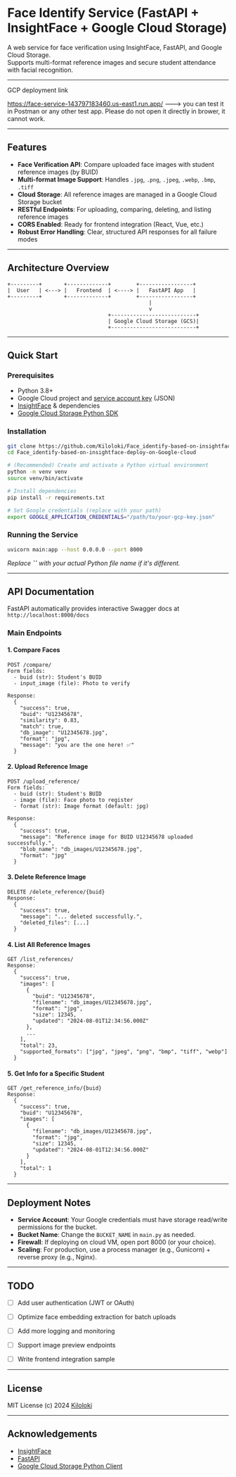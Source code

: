 # Face Identify Service (FastAPI + InsightFace + Google Cloud Storage)

&#x20; &#x20;

A web service for face verification using InsightFace, FastAPI, and Google Cloud Storage.\
Supports multi-format reference images and secure student attendance with facial recognition.

---
GCP deployment link

https://face-service-143797183460.us-east1.run.app/ ---> you can test it in Postman or any other test app. 
Please do not open it directly in brower, it cannot work.

---

## Features

- **Face Verification API**: Compare uploaded face images with student reference images (by BUID)
- **Multi-format Image Support**: Handles `.jpg`, `.png`, `.jpeg`, `.webp`, `.bmp`, `.tiff`
- **Cloud Storage**: All reference images are managed in a Google Cloud Storage bucket
- **RESTful Endpoints**: For uploading, comparing, deleting, and listing reference images
- **CORS Enabled**: Ready for frontend integration (React, Vue, etc.)
- **Robust Error Handling**: Clear, structured API responses for all failure modes

---

## Architecture Overview

```
+---------+       +-------------+        +-----------------+
|  User   | <---> |   Frontend  | <----> |   FastAPI App   |
+---------+       +-------------+        +-----------------+
                                             |
                                             v
                                +---------------------------+
                                | Google Cloud Storage (GCS)|
                                +---------------------------+
```

---

## Quick Start

### Prerequisites

- Python 3.8+
- Google Cloud project and [service account key](https://cloud.google.com/iam/docs/creating-managing-service-account-keys) (JSON)
- [InsightFace](https://github.com/deepinsight/insightface) & dependencies
- [Google Cloud Storage Python SDK](https://googleapis.dev/python/storage/latest/index.html)

### Installation

```bash
git clone https://github.com/Kiloloki/Face_identify-based-on-insightface-deploy-on-Google-cloud.git
cd Face_identify-based-on-insightface-deploy-on-Google-cloud

# (Recommended) Create and activate a Python virtual environment
python -m venv venv
source venv/bin/activate

# Install dependencies
pip install -r requirements.txt

# Set Google credentials (replace with your path)
export GOOGLE_APPLICATION_CREDENTIALS="/path/to/your-gcp-key.json"
```

### Running the Service

```bash
uvicorn main:app --host 0.0.0.0 --port 8000
```

*Replace **``** with your actual Python file name if it's different.*

---

## API Documentation

FastAPI automatically provides interactive Swagger docs at\
`http://localhost:8000/docs`

### Main Endpoints

#### 1. Compare Faces

```http
POST /compare/
Form fields:
  - buid (str): Student's BUID
  - input_image (file): Photo to verify

Response:
  {
    "success": true,
    "buid": "U12345678",
    "similarity": 0.83,
    "match": true,
    "db_image": "U12345678.jpg",
    "format": "jpg",
    "message": "you are the one here! ✅"
  }
```

#### 2. Upload Reference Image

```http
POST /upload_reference/
Form fields:
  - buid (str): Student's BUID
  - image (file): Face photo to register
  - format (str): Image format (default: jpg)

Response:
  {
    "success": true,
    "message": "Reference image for BUID U12345678 uploaded successfully.",
    "blob_name": "db_images/U12345678.jpg",
    "format": "jpg"
  }
```

#### 3. Delete Reference Image

```http
DELETE /delete_reference/{buid}
Response:
  {
    "success": true,
    "message": "... deleted successfully.",
    "deleted_files": [...]
  }
```

#### 4. List All Reference Images

```http
GET /list_references/
Response:
  {
    "success": true,
    "images": [
      {
        "buid": "U12345678",
        "filename": "db_images/U12345678.jpg",
        "format": "jpg",
        "size": 12345,
        "updated": "2024-08-01T12:34:56.000Z"
      },
      ...
    ],
    "total": 23,
    "supported_formats": ["jpg", "jpeg", "png", "bmp", "tiff", "webp"]
  }
```

#### 5. Get Info for a Specific Student

```http
GET /get_reference_info/{buid}
Response:
  {
    "success": true,
    "buid": "U12345678",
    "images": [
      {
        "filename": "db_images/U12345678.jpg",
        "format": "jpg",
        "size": 12345,
        "updated": "2024-08-01T12:34:56.000Z"
      }
    ],
    "total": 1
  }
```

---

## Deployment Notes

- **Service Account**: Your Google credentials must have storage read/write permissions for the bucket.
- **Bucket Name**: Change the `BUCKET_NAME` in `main.py` as needed.
- **Firewall**: If deploying on cloud VM, open port 8000 (or your choice).
- **Scaling**: For production, use a process manager (e.g., Gunicorn) + reverse proxy (e.g., Nginx).

---

## TODO

- [ ] Add user authentication (JWT or OAuth)
- [ ] Optimize face embedding extraction for batch uploads
- [ ] Add more logging and monitoring
- [ ] Support image preview endpoints
- [ ] Write frontend integration sample


---

## License

MIT License (c) 2024 [Kiloloki](https://github.com/Kiloloki)

---

## Acknowledgements

- [InsightFace](https://github.com/deepinsight/insightface)
- [FastAPI](https://fastapi.tiangolo.com/)
- [Google Cloud Storage Python Client](https://googleapis.dev/python/storage/latest/index.html)

